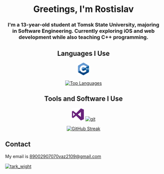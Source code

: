 <div align="center">
  <h1>Greetings, I'm Rostislav</h1>
  <h3 align="center">I'm a 13-year-old student at Tomsk State University, majoring in Software Engineering. Currently exploring iOS and web development while also teaching C++ programming.</h3>
</div>



<div align="center">
  <h2>Languages I Use</h2>
  <p>
 <a href="https://www.w3schools.com/cpp/" target="_blank" rel="noreferrer"> <img src="https://raw.githubusercontent.com/devicons/devicon/master/icons/cplusplus/cplusplus-original.svg" alt="cplusplus" width="40" height="40"/> </a>
  </p>
    <a href="https://github.com/anuraghazra/github-readme-stats">
      <img src="https://github-readme-stats-sigma-five.vercel.app/api/top-langs/?username=TarkWight&layout=compact" alt="Top Languages" />
    </a>
</div>



<div align="center">
  <h2>Tools and Software I Use</h2>
  <p>
    <a href="https://visualstudio.microsoft.com/"><img src="https://github.com/devicons/devicon/blob/master/icons/visualstudio/visualstudio-plain.svg" alt="Visual Studio" width="40" height="40"></a>
    <a href="https://git-scm.com/" target="_blank" rel="noreferrer"> <img src="https://www.vectorlogo.zone/logos/git-scm/git-scm-icon.svg" alt="git" width="40" height="40"/> </a>
  </p>
</div>



<div align="center">
  <a href="https://git.io/streak-stats">
    <img src="http://github-readme-streak-stats.herokuapp.com?user=TarkWight&theme=nord" alt="GitHub Streak" />
  </a>
</div>

## Contact
My email is 89002907070vaz2109@gmail.com
<p align="left">
<a href="https://discord.gg/pocctik0481_52584" target="blank"><img align="center" src="https://raw.githubusercontent.com/rahuldkjain/github-profile-readme-generator/master/src/images/icons/Social/discord.svg" alt="tark_wight" height="30" width="40" /></a>
</p>
